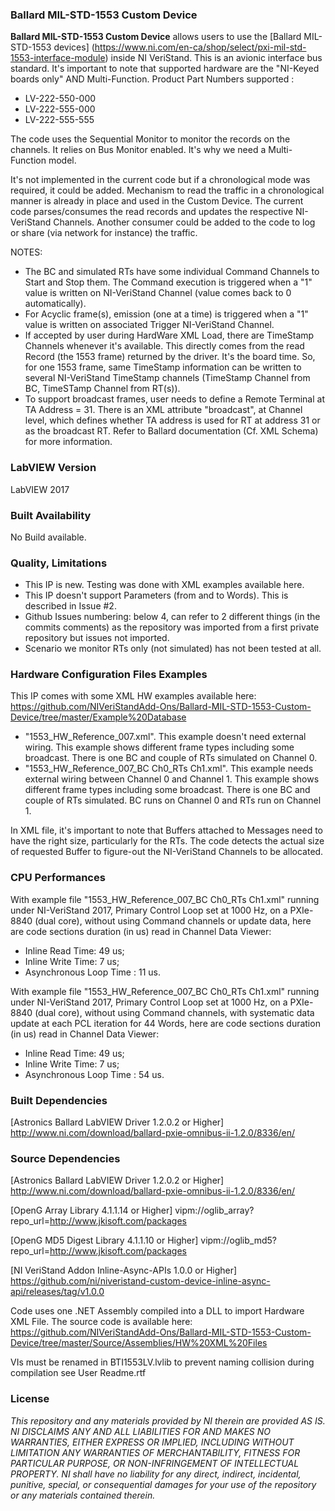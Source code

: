 ### Ballard MIL-STD-1553 Custom Device ###

**Ballard MIL-STD-1553 Custom Device** allows users to use the [Ballard MIL-STD-1553 devices]
(https://www.ni.com/en-ca/shop/select/pxi-mil-std-1553-interface-module) inside NI VeriStand. This is an avionic interface bus 
standard. It's important to note that supported hardware are the "NI-Keyed boards only" AND Multi-Function. 
Product Part Numbers supported :
-  LV-222-550-000
-  LV-222-555-000
-  LV-222-555-555

The code uses the Sequential Monitor to monitor the records on the channels. It relies on Bus Monitor enabled. It's why we need a Multi-Function model. 

It's not implemented in the current code but if a chronological mode was required, it could be added. Mechanism to read the traffic in a chronological manner is already in place and used in the Custom Device. The current code parses/consumes the read records and updates the respective NI-VeriStand Channels. Another consumer could be added to the code to log or share (via network for instance) the traffic.

NOTES:
- The BC and simulated RTs have some individual Command Channels to Start and Stop them. The Command execution is triggered when a "1" value is written on NI-VeriStand Channel (value comes back to 0 automatically).
- For Acyclic frame(s), emission (one at a time) is triggered when a "1" value is written on associated Trigger NI-VeriStand Channel.
- If accepted by user during HardWare XML Load, there are TimeStamp Channels whenever it's available. This directly comes from the read Record (the 1553 frame) returned by the driver. It's the board time. So, for one 1553 frame, same TimeStamp information can be written to several NI-VeriStand TimeStamp channels (TimeStamp Channel from BC, TimeSTamp Channel from RT(s)).
- To support broadcast frames, user needs to define a Remote Terminal at TA Address = 31. There is an XML attribute "broadcast", at Channel level, which defines whether TA address is used for RT at address 31 or as the broadcast RT. Refer to Ballard documentation (Cf. XML Schema) for more information.


### LabVIEW Version ###

LabVIEW 2017

### Built Availability ###

No Build available.

### Quality, Limitations ###

- This IP is new. Testing was done with XML examples available here.
- This IP doesn't support Parameters (from and to Words). This is described in Issue #2.
- Github Issues numbering: below 4, can refer to 2 different things (in the commits comments) as the repository was imported from a first private repository but issues not imported.
- Scenario we monitor RTs only (not simulated) has not been tested at all.

### Hardware Configuration Files Examples ###

This IP comes with some XML HW examples available here: https://github.com/NIVeriStandAdd-Ons/Ballard-MIL-STD-1553-Custom-Device/tree/master/Example%20Database
- "1553_HW_Reference_007.xml". This example doesn't need external wiring. This example shows different frame types including some broadcast. There is one BC and couple of RTs simulated on Channel 0.
- "1553_HW_Reference_007_BC Ch0_RTs Ch1.xml". This example needs external wiring between Channel 0 and Channel 1. This example shows different frame types including some broadcast. There is one BC and couple of RTs simulated. BC runs on Channel 0 and RTs run on Channel 1.

In XML file, it's important to note that Buffers attached to Messages need to have the right size, particularly for the RTs. The code detects the actual size of requested Buffer to figure-out the NI-VeriStand Channels to be allocated.

### CPU Performances ###

With example file "1553_HW_Reference_007_BC Ch0_RTs Ch1.xml" running under NI-VeriStand 2017, Primary Control Loop set at 1000 Hz, on a PXIe-8840 (dual core), without using Command channels or update data, here are code sections duration (in us) read in Channel Data Viewer:
- Inline Read Time: 49 us;
- Inline Write Time: 7 us;
- Asynchronous Loop Time : 11 us. 

With example file "1553_HW_Reference_007_BC Ch0_RTs Ch1.xml" running under NI-VeriStand 2017, Primary Control Loop set at 1000 Hz, on a PXIe-8840 (dual core), without using Command channels, with systematic data update at each PCL iteration for 44 Words, here are code sections duration (in us) read in Channel Data Viewer:
- Inline Read Time: 49 us;
- Inline Write Time: 7 us;
- Asynchronous Loop Time : 54 us. 

### Built Dependencies ###

[Astronics Ballard LabVIEW Driver 1.2.0.2 or Higher] http://www.ni.com/download/ballard-pxie-omnibus-ii-1.2.0/8336/en/

### Source Dependencies ###

[Astronics Ballard LabVIEW Driver 1.2.0.2 or Higher] http://www.ni.com/download/ballard-pxie-omnibus-ii-1.2.0/8336/en/

[OpenG Array Library 4.1.1.14 or Higher] vipm://oglib_array?repo_url=http://www.jkisoft.com/packages

[OpenG MD5 Digest Library 4.1.1.10 or Higher] vipm://oglib_md5?repo_url=http://www.jkisoft.com/packages

[NI VeriStand Addon Inline-Async-APIs 1.0.0 or Higher] https://github.com/ni/niveristand-custom-device-inline-async-api/releases/tag/v1.0.0

Code uses one .NET Assembly compiled into a DLL to import Hardware XML File. The source code is available here: https://github.com/NIVeriStandAdd-Ons/Ballard-MIL-STD-1553-Custom-Device/tree/master/Source/Assemblies/HW%20XML%20Files

VIs must be renamed in BTI1553LV.lvlib to prevent naming collision during compilation see User Readme.rtf

### License ###

*This repository and any materials provided by NI therein are provided AS IS. NI DISCLAIMS ANY AND ALL LIABILITIES FOR AND MAKES NO WARRANTIES, EITHER EXPRESS OR IMPLIED, INCLUDING WITHOUT LIMITATION ANY WARRANTIES OF MERCHANTABILITY, FITNESS FOR  PARTICULAR PURPOSE, OR NON-INFRINGEMENT OF INTELLECTUAL PROPERTY. NI shall have no liability for any direct, indirect, incidental, punitive, special, or consequential damages for your use of the repository or any materials contained therein.*
